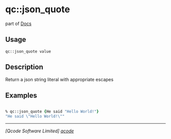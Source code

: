 qc::json_quote
==============

part of [Docs](.)

Usage
-----
`qc::json_quote value`

Description
-----------
Return a json string literal with appropriate escapes

Examples
--------
```tcl

% qc::json_quote {He said "Hello World!"}
"He said \"Hello World!\""

```

----------------------------------
*[Qcode Software Limited] [qcode]*

[qcode]: http://www.qcode.co.uk "Qcode Software"